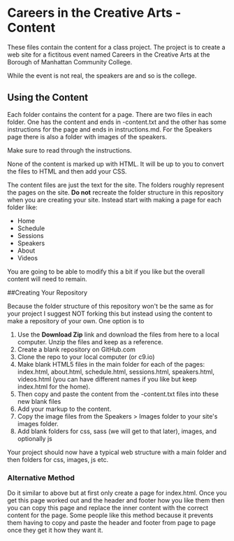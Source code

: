 Careers in the Creative Arts - Content
===============

These files contain the content for a class project. The project is to create a web site for a fictitous event named Careers in the Creative Arts at the Borough of Manhattan Community College. 

While the event is not real, the speakers are and so is the college. 


## Using the Content
Each folder contains the content for a page. There are two files in each folder. One has the content and ends in -content.txt and the other has some instructions for the page and ends in instructions.md. For the Speakers page there is also a folder with images of the speakers.

Make sure to read through the instructions.

None of the content is marked up with HTML. It will be up to you to convert the files to HTML and then add your CSS.

The content files are just the text for the site. The folders roughly represent the pages on the site. **Do not** recreate the folder structure in this repository when you are creating your site. Instead start with making a page for each folder like:

* Home
* Schedule
* Sessions
* Speakers
* About
* Videos

You are going to be able to modify this a bit if you like but the overall content will need to remain.

##Creating Your Repository

Because the folder structure of this repository won't be the same as for your project I suggest NOT forking this but instead using the content to make a repository of your own. One option is to 

1. Use the **Download Zip** link and download the files from here to a local computer. Unzip the files and keep as a reference.
2. Create a blank repository on GitHub.com
2. Clone the repo to your local computer (or c9.io)
3. Make blank HTML5 files in the main folder for each of the pages: index.html, about.html, schedule.html, sessions.html, speakers.html, videos.html (you can have different names if you like but keep index.html for the home).
4. Then copy and paste the content from the -content.txt files into these new blank files
5. Add your markup to the content.
6. Copy the image files from the Speakers > Images folder to your site's images folder.
7. Add blank folders for css, sass (we will get to that later), images, and optionally js


Your project should now have a typical web structure with a main folder and then folders for css, images, js etc.

### Alternative Method
Do it similar to above but at first only create a page for index.html. Once you get this page worked out and the header and footer how you like them then you can copy this page and replace the inner content with the correct content for the page. Some people like this method because it prevents them having to copy and paste the header and footer from page to page once they get it how they want it.